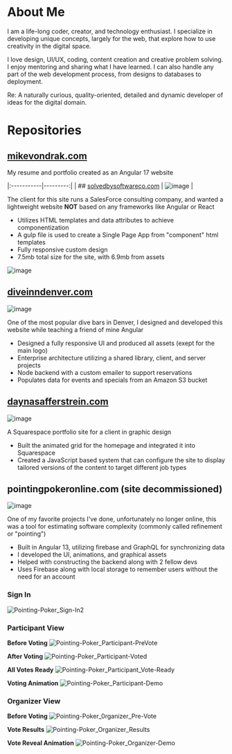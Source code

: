 # About Me
I am a life-long coder, creator, and technology enthusiast. I specialize in developing unique concepts, largely for the web, that explore how to use creativity in the digital space.

I love design, UI/UX, coding, content creation and creative problem solving. I enjoy mentoring and sharing what I have learned. I can also handle any part of the web development process, from designs to databases to deployment.

Re: A naturally curious, quality-oriented, detailed and dynamic developer of ideas for the digital domain.

# Repositories
## [mikevondrak.com](https://github.com/MikeVondrak/mike-vondrak)
My resume and portfolio created as an Angular 17 website

|:-----------|---------:|
| ## [solvedbysoftwareco.com](https://github.com/MikeVondrak/SolvedBySoftware) | ![image](https://github.com/user-attachments/assets/b900e52c-e330-47f1-831c-6266a2f0d37a) |

The client for this site runs a SalesForce consulting company, and wanted a lightweight website **NOT** based on any frameworks like Angular or React
* Utilizes HTML templates and data attributes to achieve componentization
* A gulp file is used to create a Single Page App from "component" html templates
* Fully responsive custom design
* 7.5mb total size for the site, with 6.9mb from assets

![image](https://github.com/user-attachments/assets/8cc25695-7ec9-431c-8adb-7ee3bf374068)

## [diveinndenver.com](https://github.com/MikeVondrak/dive-inn-workspace)
![image](https://github.com/user-attachments/assets/bc42e7bd-9f50-403d-acf4-85c7294f57a9)

One of the most popular dive bars in Denver, I designed and developed this website while teaching a friend of mine Angular
* Designed a fully responsive UI and produced all assets (exept for the main logo)
* Enterprise architecture utilizing a shared library, client, and server projects
* Node backend with a custom emailer to support reservations
* Populates data for events and specials from an Amazon S3 bucket

## [daynasafferstrein.com](https://daynasafferstrein.com)
![image](https://github.com/user-attachments/assets/b4efeeb4-cfd8-43b8-897a-f5eccab9341c)

A Squarespace portfolio site for a client in graphic design
* Built the animated grid for the homepage and integrated it into Squarespace
* Created a JavaScript based system that can configure the site to display tailored versions of the content to target different job types

## pointingpokeronline.com (site decommissioned)
![image](https://github.com/user-attachments/assets/dbaa20a3-4caa-47d2-9cc0-70bdfbad6cf4)

One of my favorite projects I've done, unfortunately no longer online, this was a tool for estimating software complexity (commonly called refinement or "pointing")
* Built in Angular 13, utilizing firebase and GraphQL for synchronizing data
* I developed the UI, animations, and graphical assets
* Helped with constructing the backend along with 2 fellow devs
* Uses Firebase along with local storage to remember users without the need for an account
### Sign In
![Pointing-Poker_Sign-In2](https://github.com/user-attachments/assets/770fde69-263c-4fb6-8d81-03879fe4d58c)

### Participant View
**Before Voting**
![Pointing-Poker_Participant-PreVote](https://github.com/user-attachments/assets/87e7d513-9ff4-468b-895d-9ff9a8129b8f)

**After Voting**
![Pointing-Poker_Participant-Voted](https://github.com/user-attachments/assets/87806a4d-e232-4bfd-ae8d-5ad50255afb1)

**All Votes Ready**
![Pointing-Poker_Participant_Vote-Ready](https://github.com/user-attachments/assets/e273ea6d-087b-43c1-9667-28d208d09428)

**Voting Animation**
![Pointing-Poker_Participant-Demo](https://github.com/user-attachments/assets/623ea3ef-aab9-4bca-9a57-1b4ad3bbf879)

### Organizer View
**Before Voting**
![Pointing-Poker_0rganizer_Pre-Vote](https://github.com/user-attachments/assets/cebd3b2d-08f8-4262-a7c9-213b9b854002)

**Vote Results**
![Pointing-Poker_Organizer_Results](https://github.com/user-attachments/assets/c09532cc-727e-49d7-8fa9-582357547bfb)

**Vote Reveal Animation**
![Pointing-Poker_Organizer-Demo](https://github.com/user-attachments/assets/81fb4871-e88c-41d6-8ef6-3157410651d6)

